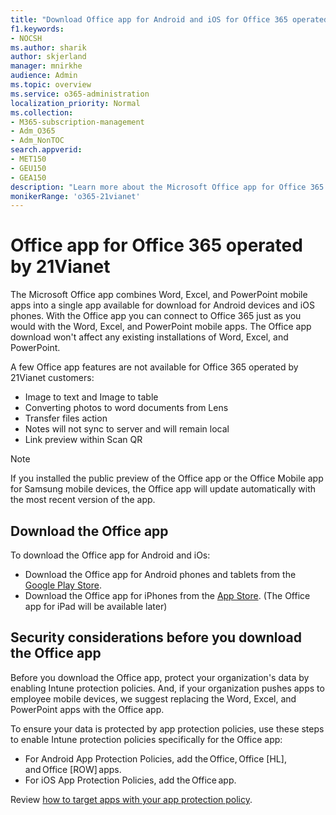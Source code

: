 ```yaml
---
title: "Download Office app for Android and iOS for Office 365 operated by 21Vianet"
f1.keywords:
- NOCSH
ms.author: sharik
author: skjerland
manager: mnirkhe
audience: Admin
ms.topic: overview
ms.service: o365-administration
localization_priority: Normal
ms.collection: 
- M365-subscription-management 
- Adm_O365
- Adm_NonTOC
search.appverid:
- MET150
- GEU150
- GEA150
description: "Learn more about the Microsoft Office app for Office 365 operated by 21Vianet and how to download it for customers in China."
monikerRange: 'o365-21vianet'
---
```


# Office app for Office 365 operated by 21Vianet

The Microsoft Office app combines Word, Excel, and PowerPoint mobile apps into a single app available for download for Android devices and iOS phones. With the Office app you can connect to Office 365 just as you would with the Word, Excel, and PowerPoint mobile apps. The Office app download won't affect any existing installations of Word, Excel, and PowerPoint.

A few Office app features are not available for Office 365 operated by 21Vianet customers:
- Image to text and Image to table 
- Converting photos to word documents from Lens 
- Transfer files action 
- Notes will not sync to server and will remain local 
- Link preview within Scan QR 

> [!NOTE]
> If you installed the public preview of the Office app or the Office Mobile app for Samsung mobile devices, the Office app will update automatically with the most recent version of the app.

## Download the Office app

To download the Office app for Android and iOs:

- Download the Office app for Android phones and tablets from the [Google Play Store](https://play.google.com/store/apps/details?id=com.microsoft.office.officehubrow). 
- Download the Office app for iPhones from the [App Store](https://products.office.com/en-us/mobile/office?rtc=2). (The Office app for iPad will be available later)

## Security considerations before you download the Office app

Before you download the Office app, protect your organization's data by enabling Intune protection policies. And, if your organization pushes apps to employee mobile devices, we suggest replacing the Word, Excel, and PowerPoint apps with the Office app.  

To ensure your data is protected by app protection policies, use these steps to enable Intune protection policies specifically for the Office app: 

- For Android App Protection Policies, add the Office, Office [HL], and Office [ROW] apps. 
- For iOS App Protection Policies, add the Office app. 

Review [how to target apps with your app protection policy](https://docs.microsoft.com/en-us/intune/apps/app-protection-policies).



